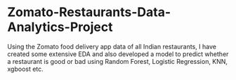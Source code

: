 # Zomato-Restaurants-Data-Analytics-Project
Using the Zomato food delivery app data of all Indian restaurants, I have created some extensive EDA and also developed a model to predict whether a restaurant is good or bad using Random Forest, Logistic Regression, KNN, xgboost etc.
